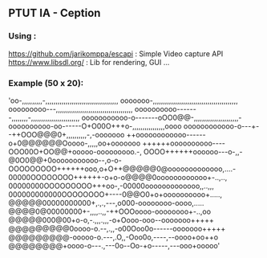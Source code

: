 ## PTUT IA - Ception

### Using :

https://github.com/jarikomppa/escapi : Simple Video capture API
https://www.libsdl.org/				 : Lib for rendering, GUI ...

### Example (50 x 20):

'oo-,,,,,,,,,,-,,,,,,,,,,,,,,,,,,,,,,,,,,,,,,,,,,,,
ooooooo-,,,,,,,,,,,,,,,,,,,,,,,,,,,,,,,,,,,,,,,,,,
ooooooooo---,,,,,,,,,,,,,,,,,,,,,,,,,,,,,,,,,,,,,,
oooooooooo-------,,,,,,,,-,,,,,,,,,,,,,,,,,,,,,,,,
ooooooooooo-o-------oOO0@@-,,,,,,,,,,,,,,,,,,,,,,-
oooooooooo-oo------O+O00O+++o-,,,,,,,,,,,,,,,,oooo
oooooooooooo-o---+--++OOO@@@0+,,,,,,,,,,-,-ooooooo
++oooooooooooo------o+0@@@@@@Ooooo-,,,,,oo+ooooooo
++++++oooooooooo----OOO00O+OO@@+ooooo-ooooooooo.-,
OOOO++++++oooooo---o-,,-@0O0@@+0ooooooooooo--,o-o-
OOOOOOOOO++++++ooo,o+O++@@@@@0@ooooooooooooo,....-
00000OOOOOOOO++++++-o+o-o@@@@0oooooooooooo+-..,..,
00000000OOOOOOOOO+++oo-,-00000ooooooooooooo,,..,,,
000000000000OOOOOOOO+----0@@O0+o+oooooooooo+.....,
@@@@@00000000000+,.,.,---,o000-oooooooo-oooo,.....
@@@@0@00000000+-,,,,..,,-++OOOoooo-oooooooo+-..,oo
@@@@@000@00+o-o,-.,,,.,,,-o+Oooo-ooo--ooooooo+++++
@@@@@@@@@0oooo-o.--,.,,-o00Ooo0o------ooooooo+++++
@@@@@@@@@-ooooo-o.---,.O,,-Ooo0o,----,--oooo+oo++o
@@@@@@@@+oooo-o---.,---0o--Oo-+o-----,---ooo+ooooo'

